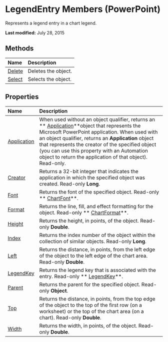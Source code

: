 
# LegendEntry Members (PowerPoint)
Represents a legend entry in a chart legend.

 **Last modified:** July 28, 2015


## Methods



|**Name**|**Description**|
|:-----|:-----|
| [Delete](87dfd818-7315-a610-4da7-ca3b1ff74975.md)|Deletes the object.|
| [Select](86b3cbf7-d491-1e43-0ae6-f6527109653d.md)|Selects the object.|

## Properties



|**Name**|**Description**|
|:-----|:-----|
| [Application](81246fca-2de9-5448-3c41-9e08df6f2ec1.md)|When used without an object qualifier, returns an  ** [Application](978c2b99-4271-b953-4283-73b5f3d96f41.md)**object that represents the Microsoft PowerPoint application. When used with an object qualifier, returns an  **Application** object that represents the creator of the specified object (you can use this property with an Automation object to return the application of that object). Read-only.|
| [Creator](44182c51-93bd-2e6a-7f33-7cf465de4fa4.md)|Returns a 32-bit integer that indicates the application in which the specified object was created. Read-only  **Long**.|
| [Font](ef4051e3-3332-730a-eb30-d52795a0c7d6.md)|Returns the font of the specified object. Read-only  ** [ChartFont](185dfaa0-4ed9-01d2-6584-b0838b50ef8c.md)**.|
| [Format](c92f7bb1-0d8c-9a73-fe32-4795165de169.md)|Returns the line, fill, and effect formatting for the object. Read-only  ** [ChartFormat](bba095c6-2abf-eb14-10d4-35686c06941c.md)**.|
| [Height](eaf854c0-ee67-d6f7-df4c-eb8d67d489d0.md)|Returns the height, in points, of the object. Read-only  **Double**.|
| [Index](99e0b634-1782-e87b-6b8e-73d58d020135.md)|Returns the index number of the object within the collection of similar objects. Read-only  **Long**.|
| [Left](02672e4c-3553-3bd3-f751-ed5870668560.md)|Returns the distance, in points, from the left edge of the object to the left edge of the chart area. Read-only  **Double**.|
| [LegendKey](6265569c-fc7c-5fe8-864e-d543a08b33f4.md)|Returns the legend key that is associated with the entry. Read-only  ** [LegendKey](98e8b9c3-b53e-9595-9389-6f92a6d730f4.md)**.|
| [Parent](568a968e-9184-1956-ffef-0b50a2cf58f4.md)|Returns the parent for the specified object. Read-only  **Object**.|
| [Top](fe6d42ff-fc2a-38ef-c1b8-26beded239da.md)|Returns the distance, in points, from the top edge of the object to the top of the first row (on a worksheet) or the top of the chart area (on a chart). Read-only  **Double**.|
| [Width](99441c6d-2c28-037b-677b-e12c1d9d40d4.md)|Returns the width, in points, of the object. Read-only  **Double**.|
